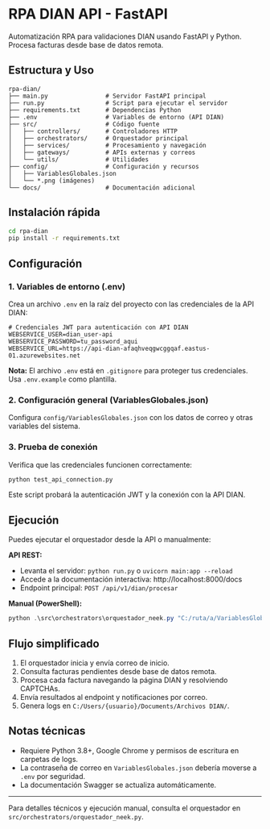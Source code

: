 

# RPA DIAN API - FastAPI

Automatización RPA para validaciones DIAN usando FastAPI y Python. Procesa facturas desde base de datos remota.

## Estructura y Uso

```
rpa-dian/
├── main.py                # Servidor FastAPI principal
├── run.py                 # Script para ejecutar el servidor
├── requirements.txt       # Dependencias Python
├── .env                   # Variables de entorno (API DIAN)
├── src/                   # Código fuente
│   ├── controllers/       # Controladores HTTP
│   ├── orchestrators/     # Orquestador principal
│   ├── services/          # Procesamiento y navegación
│   ├── gateways/          # APIs externas y correos
│   └── utils/             # Utilidades
├── config/                # Configuración y recursos
│   ├── VariablesGlobales.json
│   └── *.png (imágenes)
└── docs/                  # Documentación adicional
```

## Instalación rápida

```bash
cd rpa-dian
pip install -r requirements.txt
```

## Configuración

### 1. Variables de entorno (.env)

Crea un archivo `.env` en la raíz del proyecto con las credenciales de la API DIAN:

```env
# Credenciales JWT para autenticación con API DIAN
WEBSERVICE_USER=dian_user-api
WEBSERVICE_PASSWORD=tu_password_aqui
WEBSERVICE_URL=https://api-dian-afaqhveqgwcggqaf.eastus-01.azurewebsites.net
```

**Nota:** El archivo `.env` está en `.gitignore` para proteger tus credenciales. Usa `.env.example` como plantilla.

### 2. Configuración general (VariablesGlobales.json)

Configura `config/VariablesGlobales.json` con los datos de correo y otras variables del sistema.

### 3. Prueba de conexión

Verifica que las credenciales funcionen correctamente:

```bash
python test_api_connection.py
```

Este script probará la autenticación JWT y la conexión con la API DIAN.

## Ejecución

Puedes ejecutar el orquestador desde la API o manualmente:

**API REST:**
- Levanta el servidor: `python run.py` o `uvicorn main:app --reload`
- Accede a la documentación interactiva: http://localhost:8000/docs
- Endpoint principal: `POST /api/v1/dian/procesar`

**Manual (PowerShell):**
```powershell
python .\src\orchestrators\orquestador_neek.py "C:/ruta/a/VariablesGlobales.json"
```

## Flujo simplificado

1. El orquestador inicia y envía correo de inicio.
2. Consulta facturas pendientes desde base de datos remota.
3. Procesa cada factura navegando la página DIAN y resolviendo CAPTCHAs.
4. Envía resultados al endpoint y notificaciones por correo.
5. Genera logs en `C:/Users/{usuario}/Documents/Archivos DIAN/`.

## Notas técnicas

- Requiere Python 3.8+, Google Chrome y permisos de escritura en carpetas de logs.
- La contraseña de correo en `VariablesGlobales.json` debería moverse a `.env` por seguridad.
- La documentación Swagger se actualiza automáticamente.

---
Para detalles técnicos y ejecución manual, consulta el orquestador en `src/orchestrators/orquestador_neek.py`.